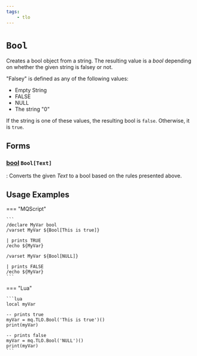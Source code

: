 ```yaml
---
tags:
    - tlo
---
```

# `Bool`

Creates a bool object from a string. The resulting value is a _bool_ depending on whether the given string is falsey or not.

"Falsey" is defined as any of the following values:

* Empty String
* FALSE
* NULL
* The string "0"

If the string is one of these values, the resulting bool is `false`. Otherwise, it is `true`.

## Forms

### [bool][bool] `Bool[Text]`

:   Converts the given _Text_ to a bool based on the rules presented above.



## Usage Examples

=== "MQScript"

    ```
    /declare MyVar bool
    /varset MyVar ${Bool[This is true]}

    | prints TRUE
    /echo ${MyVar}

    /varset MyVar ${Bool[NULL]}

    | prints FALSE
    /echo ${MyVar}
    ```

=== "Lua"

    ```lua
    local myVar

    -- prints true
    myVar = mq.TLO.Bool('This is true')()
    print(myVar)

    -- prints false
    myVar = mq.TLO.Bool('NULL')()
    print(myVar)
    ```
[bool]: ../data-types/datatype-bool.md